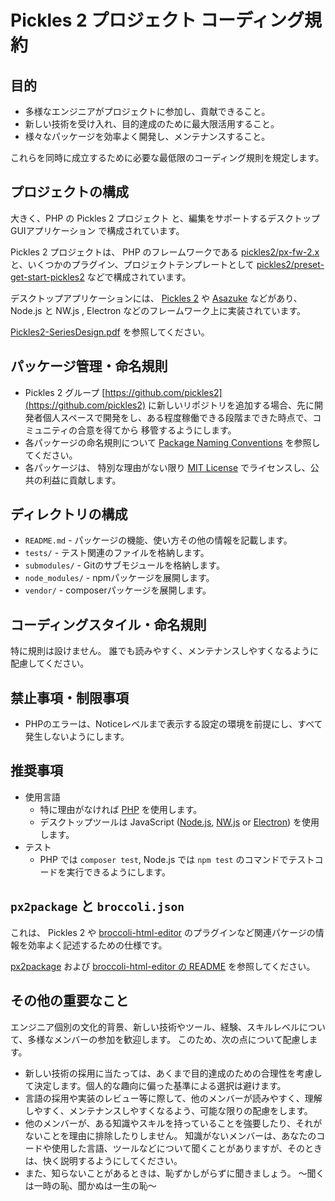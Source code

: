 # Pickles 2 プロジェクト コーディング規約

## 目的

- 多様なエンジニアがプロジェクトに参加し、貢献できること。
- 新しい技術を受け入れ、目的達成のために最大限活用すること。
- 様々なパッケージを効率よく開発し、メンテナンスすること。

これらを同時に成立するために必要な最低限のコーディング規則を規定します。

## プロジェクトの構成

大きく、PHP の Pickles 2 プロジェクト と、編集をサポートするデスクトップGUIアプリケーション で構成されています。

Pickles 2 プロジェクトは、 PHP のフレームワークである [pickles2/px-fw-2.x](https://github.com/pickles2/px-fw-2.x) と、いくつかのプラグイン、プロジェクトテンプレートとして [pickles2/preset-get-start-pickles2](https://github.com/pickles2/preset-get-start-pickles2) などで構成されています。

デスクトップアプリケーションには、 [Pickles 2](https://github.com/pickles2/app-pickles2) や [Asazuke](https://github.com/pickles2/electron-asazuke) などがあり、 Node.js と NW.js , Electron などのフレームワーク上に実装されています。

[Pickles2-SeriesDesign.pdf](Pickles2-SeriesDesign.pdf) を参照してください。

## パッケージ管理・命名規則

- Pickles 2 グループ [https://github.com/pickles2](https://github.com/pickles2) に新しいリポジトリを追加する場合、先に開発者個人スペースで開発をし、ある程度稼働できる段階まできた時点で、コミュニティの合意を得てから 移管するようにします。
- 各パッケージの命名規則について [Package Naming Conventions](package_naming_conventions.md) を参照してください。
- 各パッケージは、 特別な理由がない限り [MIT License](https://opensource.org/licenses/MIT) でライセンスし、公共の利益に貢献します。

## ディレクトリの構成

- `README.md` - パッケージの機能、使い方その他の情報を記載します。
- `tests/` - テスト関連のファイルを格納します。
- `submodules/` - Gitのサブモジュールを格納します。
- `node_modules/` - npmパッケージを展開します。
- `vendor/` - composerパッケージを展開します。

## コーディングスタイル・命名規則

特に規則は設けません。
誰でも読みやすく、メンテナンスしやすくなるように配慮してください。

## 禁止事項・制限事項

- PHPのエラーは、Noticeレベルまで表示する設定の環境を前提にし、すべて発生しないようにします。

## 推奨事項

- 使用言語
    - 特に理由がなければ [PHP](http://php.net/) を使用します。
    - デスクトップツールは JavaScript ([Node.js](https://nodejs.org/ja/), [NW.js](https://nwjs.io/) or [Electron](https://electron.atom.io/)) を使用します。
- テスト
    - PHP では `composer test`, Node.js では `npm test` のコマンドでテストコードを実行できるようにします。

## `px2package` と `broccoli.json`

これは、 Pickles 2 や [broccoli-html-editor](https://github.com/broccoli-html-editor) のプラグインなど関連パケージの情報を効率よく記述するための仕様です。

[px2package](px2package.md) および [broccoli-html-editor の README](https://github.com/broccoli-html-editor/broccoli-html-editor) を参照してください。

## その他の重要なこと

エンジニア個別の文化的背景、新しい技術やツール、経験、スキルレベルについて、多様なメンバーの参加を歓迎します。 このため、次の点について配慮します。

- 新しい技術の採用に当たっては、あくまで目的達成のための合理性を考慮して決定します。個人的な趣向に偏った基準による選択は避けます。
- 言語の採用や実装のレビュー等に際して、他のメンバーが読みやすく、理解しやすく、メンテナンスしやすくなるよう、可能な限りの配慮をします。
- 他のメンバーが、ある知識やスキルを持っていることを強要したり、それがないことを理由に排除したりしません。 知識がないメンバーは、あなたのコードや使用した言語、ツールなどについて聞くことがありますが、そのときは、快く説明するようにしてください。
- また、知らないことがあるときは、恥ずかしがらずに聞きましょう。 〜聞くは一時の恥、聞かぬは一生の恥〜
